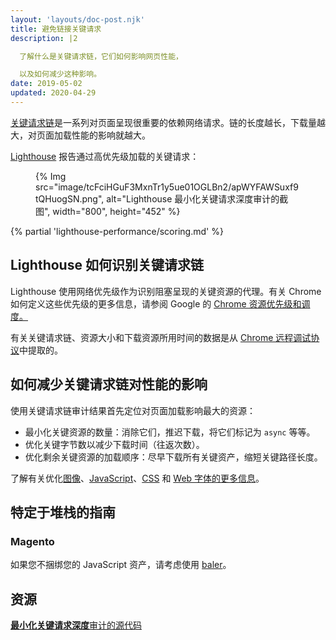 ```yaml
---
layout: 'layouts/doc-post.njk'
title: 避免链接关键请求
description: |2

  了解什么是关键请求链，它们如何影响网页性能，

  以及如何减少这种影响。
date: 2019-05-02
updated: 2020-04-29
---
```


[关键请求链](https://developers.google.com/web/fundamentals/performance/critical-rendering-path)是一系列对页面呈现很重要的依赖网络请求。链的长度越长，下载量越大，对页面加载性能的影响就越大。

[Lighthouse](https://developers.google.com/web/tools/lighthouse/) 报告通过高优先级加载的关键请求：

<figure>{% Img src="image/tcFciHGuF3MxnTr1y5ue01OGLBn2/apWYFAWSuxf9tQHuogSN.png", alt="Lighthouse 最小化关键请求深度审计的截图", width="800", height="452" %}</figure>

{% partial 'lighthouse-performance/scoring.md' %}

## Lighthouse 如何识别关键请求链

Lighthouse 使用网络优先级作为识别阻塞呈现的关键资源的代理。有关 Chrome 如何定义这些优先级的更多信息，请参阅 Google 的 [Chrome 资源优先级和调度。](https://docs.google.com/document/d/1bCDuq9H1ih9iNjgzyAL0gpwNFiEP4TZS-YLRp_RuMlc/edit)

有关关键请求链、资源大小和下载资源所用时间的数据是从 [Chrome 远程调试协议](https://github.com/ChromeDevTools/devtools-protocol)中提取的。

## 如何减少关键请求链对性能的影响

使用关键请求链审计结果首先定位对页面加载影响最大的资源：

- 最小化关键资源的数量：消除它们，推迟下载，将它们标记为 `async` 等等。
- 优化关键字节数以减少下载时间（往返次数）。
- 优化剩余关键资源的加载顺序：尽早下载所有关键资产，缩短关键路径长度。

了解有关优化[图像](https://web.dev/use-imagemin-to-compress-images/)、[JavaScript](https://web.dev/apply-instant-loading-with-prpl/)、[CSS](https://web.dev/defer-non-critical-css/) 和 [Web 字体的更多信息](https://web.dev/avoid-invisible-text/)。

## 特定于堆栈的指南

### Magento

如果您不捆绑您的 JavaScript 资产，请考虑使用 [baler](https://github.com/magento/baler)。

## 资源

[**最小化关键请求深度**审计的源代码](https://github.com/GoogleChrome/lighthouse/blob/master/lighthouse-core/audits/critical-request-chains.js)
